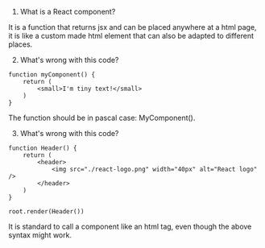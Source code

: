 1. What is a React component?
 
 It is a function that returns jsx and can be placed anywhere at a html page, it is like a custom made html element that can also be adapted to different places.

2. What's wrong with this code?
```
function myComponent() {
    return (
        <small>I'm tiny text!</small>
    )
}
```

The function should be in pascal case: MyComponent().

3. What's wrong with this code?
```
function Header() {
    return (
        <header>
            <img src="./react-logo.png" width="40px" alt="React logo" />
        </header>
    )
}

root.render(Header())
```

It is standard to call a component like an html tag, even though the above syntax might work.
